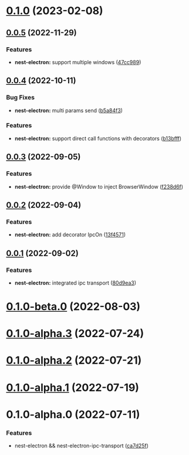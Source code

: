 # [0.1.0](https://github.com/archergu/doubleshot/compare/nest-electron@0.0.5...nest-electron@0.1.0) (2023-02-08)



## [0.0.5](https://github.com/archergu/doubleshot/compare/nest-electron@0.0.4...nest-electron@0.0.5) (2022-11-29)


### Features

* **nest-electron:** support multiple windows ([47cc989](https://github.com/archergu/doubleshot/commit/47cc989f178481c8a0f0f6479f79b200887fbe2d))



## [0.0.4](https://github.com/archergu/doubleshot/compare/nest-electron@0.0.3...nest-electron@0.0.4) (2022-10-11)


### Bug Fixes

* **nest-electron:** multi params send ([b5a84f3](https://github.com/archergu/doubleshot/commit/b5a84f3afc7268674558c8311d973b0d4277485f))


### Features

* **nest-electron:** support direct call functions with decorators ([b13bfff](https://github.com/archergu/doubleshot/commit/b13bfff20cd692c777ed62279b22889bd479cef5))



## [0.0.3](https://github.com/archergu/doubleshot/compare/nest-electron@0.0.2...nest-electron@0.0.3) (2022-09-05)


### Features

* **nest-electron:** provide @Window to inject BrowserWindow ([f238d6f](https://github.com/archergu/doubleshot/commit/f238d6fb8a67e25733ec4f3537a816ccd66e50e5))



## [0.0.2](https://github.com/archergu/doubleshot/compare/nest-electron@0.0.1...nest-electron@0.0.2) (2022-09-04)


### Features

* **nest-electron:** add decorator IpcOn ([13f4571](https://github.com/archergu/doubleshot/commit/13f4571d7e7b0e46914bef8b208bd5ef3a3e46a6))



## [0.0.1](https://github.com/archergu/doubleshot/compare/nest-electron@0.1.0-beta.0...nest-electron@0.0.1) (2022-09-02)


### Features

* **nest-electron:** integrated ipc transport ([80d9ea3](https://github.com/archergu/doubleshot/commit/80d9ea3b018e7a27411ee61d8c102039a9ede376))



# [0.1.0-beta.0](https://github.com/archergu/doubleshot/compare/nest-electron@0.1.0-alpha.3...nest-electron@0.1.0-beta.0) (2022-08-03)



# [0.1.0-alpha.3](https://github.com/archergu/doubleshot/compare/nest-electron@0.1.0-alpha.2...nest-electron@0.1.0-alpha.3) (2022-07-24)



# [0.1.0-alpha.2](https://github.com/archergu/doubleshot/compare/nest-electron@0.1.0-alpha.1...nest-electron@0.1.0-alpha.2) (2022-07-21)



# [0.1.0-alpha.1](https://github.com/archergu/doubleshot/compare/nest-electron@0.1.0-alpha.0...nest-electron@0.1.0-alpha.1) (2022-07-19)



# 0.1.0-alpha.0 (2022-07-11)


### Features

* nest-electron && nest-electron-ipc-transport ([ca7d25f](https://github.com/archergu/doubleshot/commit/ca7d25fde9d03d85451491da09390d5377f020f9))



